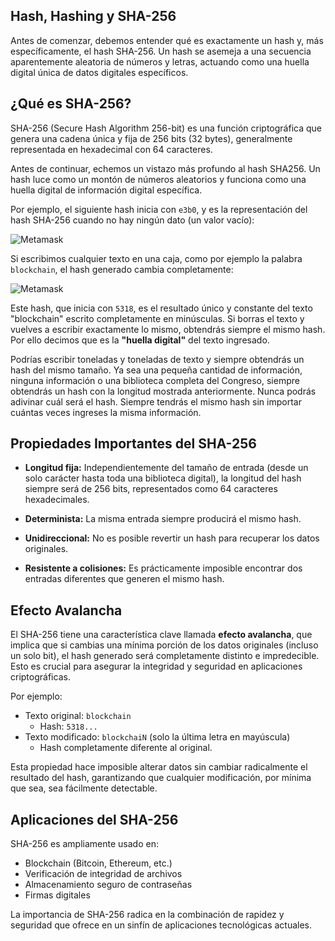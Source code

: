 ## **Hash, Hashing y SHA-256**


Antes de comenzar, debemos entender qué es exactamente un hash y, más específicamente, el hash SHA-256. Un hash se asemeja a una secuencia aparentemente aleatoria de números y letras, actuando como una huella digital única de datos digitales específicos.

## ¿Qué es SHA-256?

SHA-256 (Secure Hash Algorithm 256-bit) es una función criptográfica que genera una cadena única y fija de 256 bits (32 bytes), generalmente representada en hexadecimal con 64 caracteres.

Antes de continuar, echemos un vistazo más profundo al hash SHA256. Un hash luce como un montón de números aleatorios y funciona como una huella digital de información digital específica.

Por ejemplo, el siguiente hash inicia con `e3b0`, y es la representación del hash SHA-256 cuando no hay ningún dato (un valor vacío):

![Metamask](Images/a18.png)

Si escribimos cualquier texto en una caja, como por ejemplo la palabra `blockchain`, el hash generado cambia completamente:

![Metamask](Images/a19.png)

Este hash, que inicia con `5318`, es el resultado único y constante del texto "blockchain" escrito completamente en minúsculas. Si borras el texto y vuelves a escribir exactamente lo mismo, obtendrás siempre el mismo hash. Por ello decimos que es la **"huella digital"** del texto ingresado.

Podrías escribir toneladas y toneladas de texto y siempre obtendrás un hash del mismo tamaño. Ya sea una pequeña cantidad de información, ninguna información o una biblioteca completa del Congreso, siempre obtendrás un hash con la longitud mostrada anteriormente. Nunca podrás adivinar cuál será el hash. Siempre tendrás el mismo hash sin importar cuántas veces ingreses la misma información.

## Propiedades Importantes del SHA-256

- **Longitud fija:** Independientemente del tamaño de entrada (desde un solo carácter hasta toda una biblioteca digital), la longitud del hash siempre será de 256 bits, representados como 64 caracteres hexadecimales.

- **Determinista:** La misma entrada siempre producirá el mismo hash.

- **Unidireccional:** No es posible revertir un hash para recuperar los datos originales.

- **Resistente a colisiones:** Es prácticamente imposible encontrar dos entradas diferentes que generen el mismo hash.

## Efecto Avalancha

El SHA-256 tiene una característica clave llamada **efecto avalancha**, que implica que si cambias una mínima porción de los datos originales (incluso un solo bit), el hash generado será completamente distinto e impredecible. Esto es crucial para asegurar la integridad y seguridad en aplicaciones criptográficas.

Por ejemplo:
- Texto original: `blockchain`
  - Hash: `5318...`
- Texto modificado: `blockchaiN` (solo la última letra en mayúscula)
  - Hash completamente diferente al original.

Esta propiedad hace imposible alterar datos sin cambiar radicalmente el resultado del hash, garantizando que cualquier modificación, por mínima que sea, sea fácilmente detectable.

## Aplicaciones del SHA-256

SHA-256 es ampliamente usado en:

- Blockchain (Bitcoin, Ethereum, etc.)
- Verificación de integridad de archivos
- Almacenamiento seguro de contraseñas
- Firmas digitales

La importancia de SHA-256 radica en la combinación de rapidez y seguridad que ofrece en un sinfín de aplicaciones tecnológicas actuales.

